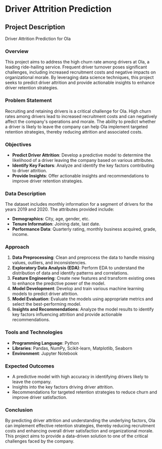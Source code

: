 # Driver Attrition Prediction

## Project Description
Driver Attrition Prediction for Ola

### Overview
This project aims to address the high churn rate among drivers at Ola, a leading ride-hailing service. Frequent driver turnover poses significant challenges, including increased recruitment costs and negative impacts on organizational morale. By leveraging data science techniques, this project seeks to predict driver attrition and provide actionable insights to enhance driver retention strategies.

### Problem Statement
Recruiting and retaining drivers is a critical challenge for Ola. High churn rates among drivers lead to increased recruitment costs and can negatively affect the company's operations and morale. The ability to predict whether a driver is likely to leave the company can help Ola implement targeted retention strategies, thereby reducing attrition and associated costs.

### Objectives
- **Predict Driver Attrition**: Develop a predictive model to determine the likelihood of a driver leaving the company based on various attributes.
- **Identify Key Factors**: Analyze and identify the key factors contributing to driver attrition.
- **Provide Insights**: Offer actionable insights and recommendations to improve driver retention strategies.

### Data Description
The dataset includes monthly information for a segment of drivers for the years 2019 and 2020. The attributes provided include:
- **Demographics**: City, age, gender, etc.
- **Tenure Information**: Joining date, last date.
- **Performance Data**: Quarterly rating, monthly business acquired, grade, income.

### Approach
1. **Data Preprocessing**: Clean and preprocess the data to handle missing values, outliers, and inconsistencies.
2. **Exploratory Data Analysis (EDA)**: Perform EDA to understand the distribution of data and identify patterns and correlations.
3. **Feature Engineering**: Create new features and transform existing ones to enhance the predictive power of the model.
4. **Model Development**: Develop and train various machine learning models to predict driver attrition.
5. **Model Evaluation**: Evaluate the models using appropriate metrics and select the best-performing model.
6. **Insights and Recommendations**: Analyze the model results to identify key factors influencing attrition and provide actionable recommendations.

### Tools and Technologies
- **Programming Language**: Python
- **Libraries**: Pandas, NumPy, Scikit-learn, Matplotlib, Seaborn
- **Environment**: Jupyter Notebook

### Expected Outcomes
- A predictive model with high accuracy in identifying drivers likely to leave the company.
- Insights into the key factors driving driver attrition.
- Recommendations for targeted retention strategies to reduce churn and improve driver satisfaction.

### Conclusion
By predicting driver attrition and understanding the underlying factors, Ola can implement effective retention strategies, thereby reducing recruitment costs and enhancing overall driver satisfaction and organizational morale. This project aims to provide a data-driven solution to one of the critical challenges faced by the company.
